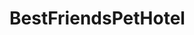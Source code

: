 # BestFriendsPetHotel
<img source="http://mws3000/dog_pictures/promo1.jpg"><br>
<img source="http://mws3000/dog_pictures/promo2.jpg">
